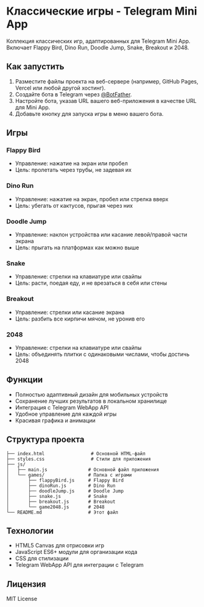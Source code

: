 # Классические игры - Telegram Mini App

Коллекция классических игр, адаптированных для Telegram Mini App. Включает Flappy Bird, Dino Run, Doodle Jump, Snake, Breakout и 2048.

## Как запустить

1. Разместите файлы проекта на веб-сервере (например, GitHub Pages, Vercel или любой другой хостинг).
2. Создайте бота в Telegram через [@BotFather](https://t.me/BotFather).
3. Настройте бота, указав URL вашего веб-приложения в качестве URL для Mini App.
4. Добавьте кнопку для запуска игры в меню вашего бота.

## Игры

### Flappy Bird
- Управление: нажатие на экран или пробел
- Цель: пролетать через трубы, не задевая их

### Dino Run
- Управление: нажатие на экран, пробел или стрелка вверх
- Цель: убегать от кактусов, прыгая через них

### Doodle Jump
- Управление: наклон устройства или касание левой/правой части экрана
- Цель: прыгать на платформах как можно выше

### Snake
- Управление: стрелки на клавиатуре или свайпы
- Цель: расти, поедая еду, и не врезаться в себя или стены

### Breakout
- Управление: стрелки или касание экрана
- Цель: разбить все кирпичи мячом, не уронив его

### 2048
- Управление: стрелки на клавиатуре или свайпы
- Цель: объединять плитки с одинаковыми числами, чтобы достичь 2048

## Функции

- Полностью адаптивный дизайн для мобильных устройств
- Сохранение лучших результатов в локальном хранилище
- Интеграция с Telegram WebApp API
- Удобное управление для каждой игры
- Красивая графика и анимации

## Структура проекта

```
├── index.html                 # Основной HTML-файл
├── styles.css                 # Стили для приложения
├── js/
│   ├── main.js               # Основной файл приложения
│   └── games/                # Папка с играми
│       ├── flappyBird.js     # Flappy Bird
│       ├── dinoRun.js        # Dino Run
│       ├── doodleJump.js     # Doodle Jump
│       ├── snake.js          # Snake
│       ├── breakout.js       # Breakout
│       └── game2048.js       # 2048
└── README.md                 # Этот файл
```

## Технологии

- HTML5 Canvas для отрисовки игр
- JavaScript ES6+ модули для организации кода
- CSS для стилизации
- Telegram WebApp API для интеграции с Telegram

## Лицензия

MIT License